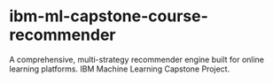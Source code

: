 # ibm-ml-capstone-course-recommender
A comprehensive, multi-strategy recommender engine built for online learning platforms. IBM Machine Learning Capstone Project.
